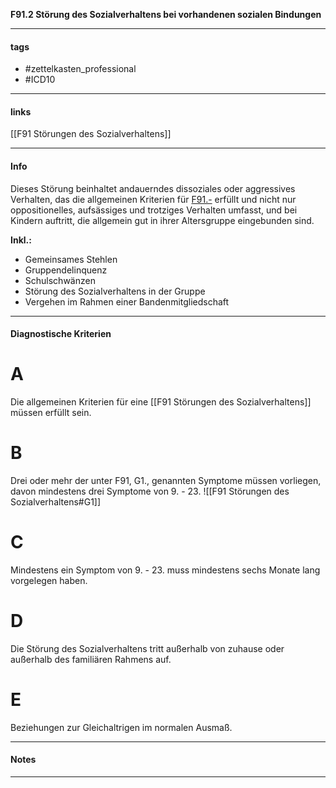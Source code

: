 __F91.2 Störung des Sozialverhaltens bei vorhandenen sozialen Bindungen__

___________________________________________
#### tags

- #zettelkasten_professional
- #ICD10 
___________________________________________
#### links

[[F91 Störungen des Sozialverhaltens]]

___________________________________________
#### Info
Dieses Störung beinhaltet andauerndes dissoziales oder aggressives Verhalten, das die allgemeinen Kriterien für [F91.-](https://www.icd-code.de/icd/code/F91.-.html "Störungen des Sozialverhaltens") erfüllt und nicht nur oppositionelles, aufsässiges und trotziges Verhalten umfasst, und bei Kindern auftritt, die allgemein gut in ihrer Altersgruppe eingebunden sind.

__Inkl.:__
- Gemeinsames Stehlen  
- Gruppendelinquenz  
- Schulschwänzen  
- Störung des Sozialverhaltens in der Gruppe  
- Vergehen im Rahmen einer Bandenmitgliedschaft
___________________________________________
#### Diagnostische Kriterien

# A
Die allgemeinen Kriterien für eine [[F91 Störungen des Sozialverhaltens]] müssen erfüllt sein.

# B
Drei oder mehr der unter F91, G1., genannten Symptome müssen vorliegen, davon mindestens drei Symptome von 9. - 23. 
![[F91 Störungen des Sozialverhaltens#G1]]

# C
Mindestens ein Symptom von 9. - 23. muss mindestens sechs Monate lang vorgelegen haben.

# D
Die Störung des Sozialverhaltens tritt außerhalb von zuhause oder außerhalb des familiären Rahmens auf.

# E
Beziehungen zur Gleichaltrigen im normalen Ausmaß.
___________________________________________
#### Notes

___________________________________________


